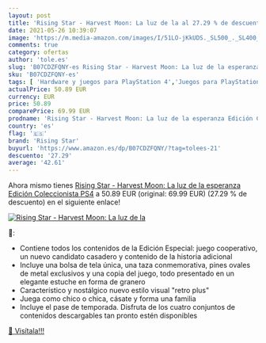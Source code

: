 ```yaml
---
layout: post
title: 'Rising Star - Harvest Moon: La luz de la al 27.29 % de descuento'
date: 2021-05-26 10:39:07
image: 'https://m.media-amazon.com/images/I/51LO-jKkUDS._SL500_._SL400_.jpg'
comments: true
category: ofertas
author: 'tole.es'
slug: 'B07CDZFQNY-es Rising Star - Harvest Moon: La luz de la esperanza Edición...'
sku: 'B07CDZFQNY-es'
tags: [ 'Hardware y juegos para PlayStation 4','Juegos para PlayStation 4','Videojuegos','ps4','rising star', ]
actualPrice: 50.89 EUR
currency: EUR
price: 50.89
comparePrice: 69.99 EUR
prodname: 'Rising Star - Harvest Moon: La luz de la esperanza Edición Coleccionista PS4'
country: 'es'
flag: '🇪🇸'
brand: 'Rising Star'
buyurl: 'https://www.amazon.es/dp/B07CDZFQNY/?tag=tolees-21'
descuento: '27.29'
average: '42.61'
---
```


Ahora mismo tienes [Rising Star - Harvest Moon: La luz de la esperanza Edición Coleccionista PS4](https://www.amazon.es/dp/B07CDZFQNY/?tag=tolees-21) a 50.89 EUR (original: 69.99 EUR) (27.29 %  de descuento) en el siguiente enlace!

[![Rising Star - Harvest Moon: La luz de la](https://m.media-amazon.com/images/I/51LO-jKkUDS._SL500_._SL400_.jpg)](https://www.amazon.es/dp/B07CDZFQNY/?tag=tolees-21)

🔎:

- Contiene todos los contenidos de la Edición Especial: juego cooperativo, un nuevo candidato casadero y contenido de la historia adicional
- Incluye una bolsa de tela única, una taza conmemorativa, pines ovales de metal exclusivos y una copia del juego, todo presentado en un elegante estuche en forma de granero
- Característico y nostálgico nuevo estilo visual "retro plus"
- Juega como chico o chica, cásate y forma una familia
- Incluye el pase de temporada. Disfruta de los cuatro conjuntos de contenidos descargables tan pronto estén disponibles

[🛒 Visítala!!!](https://www.amazon.es/dp/B07CDZFQNY/?tag=tolees-21)
